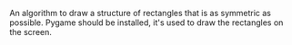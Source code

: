 An algorithm to draw a structure of rectangles that is as symmetric as possible. Pygame should be installed, it's used to draw the rectangles on the screen.
